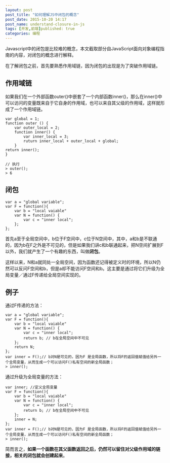 ```yaml
---
layout: post
post_title: "如何理解JS中闭包的概念"
post_date: 2015-10-20 14:17
post_name: understand-closure-in-js
tags: [开发,前端]published: true
categories: 编程
---
```


Javascript中的闭包是比较难的概念，本文截取部分自JavaScript面向对象编程指南的内容，对闭包的概念进行解释。

在了解闭包之前，首先要熟悉作用域链，因为闭包的出现是为了突破作用域链。

## 作用域链

如果我们在一个外部函数outer()中嵌套了一个内部函数inner()，那么在inner()中可以访问的变量既来自于它自身的作用域，也可以来自其父级的作用域，这样就形成了一个作用域链。

	var global = 1;
	function outer () {
		var outer_local = 2;
		function inner() {
			var inner_local = 3;
			ruturn inner_local + outer_local + global;
		}
	return inner();
	}
	
	// 执行
	> outer();
	> 6

## 闭包

	var a = "global variable";
	var F = function(){
		var b = "local vaiable"
		var N = function() {
			var c = "inner local";
		};
	};
	
首先a至于全局空间中，b位于F空间中，c位于N空间中，其中，a和b是不联通的，因为b在F之外是不可见的，但是如果我们讲c和b联通起来，把N空间扩展到F以外，我们就产生了一个有趣的东西，叫做**闭包**。

这样以来，N和a就同处一全局空间，因为函数还记得被定义时的环境，所以N仍然可以反问F空间和b，但是a却不能访问F空间和b。这主要是通过将它们升级为全局变量／通过F传递给全局空间实现的。

## 例子
通过F传递的方法：

	var a = "global variable";
	var F = function(){
		var b = "local vaiable"
		var N = function() {
			var c = "inner local";
			return b; // b在全局空间中不可见
		};
		return N;
	};
	var inner = F();// b对N是可见的，因为F 是全局函数，所以将F的返回值赋值给另外一个全局变量，从而生成一个可以访问F()私有空间的新全局函数；
	> inner();
	
通过升级为全局变量的方法：
	
	var inner; //定义全局变量
	var F = function(){
		var b = "local vaiable"
		var N = function() {
			var c = "inner local";
			return b; // b在全局空间中不可见
		};
		inner = N;
	};
	var inner = F();// b对N是可见的，因为F 是全局函数，所以将F的返回值赋值给另外一个全局变量，从而生成一个可以访问F()私有空间的新全局函数；
	> inner();
	
简而言之，**如果一个函数在其父函数返回之后，仍然可以留住对父级作用域的链接，相关的闭包就会创建起来**。

